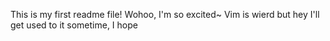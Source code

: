 This is my first readme file!
Wohoo, I'm so excited~
Vim is wierd but hey I'll get used to it sometime, I hope
